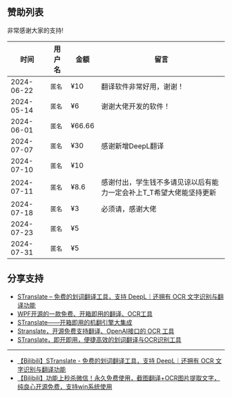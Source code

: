 ## 赞助列表

非常感谢大家的支持!

| 时间       | 用户名   | 金额  | 留言           |
| ---------- | -------- | ----- | -------------- |
| 2024-06-22 | `匿名`    | ¥10  | 翻译软件非常好用，谢谢！     |
| 2024-05-14 | `匿名`    | ¥6  | 谢谢大佬开发的软件！         |
| 2024-06-01 | `匿名`    | ¥66.66  |    |
| 2024-07-07 | `匿名`    | ¥30  | 感谢新增DeepL翻译     |
| 2024-07-10 | `匿名`    | ¥10  |  |
| 2024-07-11 | `匿名`    | ¥8.6  | 感谢付出，学生钱不多请见谅以后有能力一定会补上T_T希望大佬能坚持更新 |
| 2024-07-18 | `匿名`    | ¥3  | 必须请，感谢大佬 |
| 2024-07-23 | `匿名`    | ¥5  |  |
| 2024-07-31 | `匿名`    | ¥5  |  |

## 分享支持

- [STranslate – 免费的划词翻译工具，支持 DeepL｜还拥有 OCR 文字识别与翻译功能](https://www.appinn.com/stranslate/)
- [WPF开源的一款免费、开箱即用的翻译、OCR工具 ](https://www.cnblogs.com/Can-daydayup/p/18062151)
- [STranslate——开箱即用的机翻引擎大集成](https://www.musingpages.com/technology/2024/02/20/stranslate-out-of-box)
- [Stranslate，开源免费支持翻译、OpenAI接口的 OCR 工具](https://www.ittel.cn/archives/31325.html)
- [STranslate，即开即用，便捷高效的划词翻译与OCR识别工具](https://post.smzdm.com/p/axoeo3ew/)

---
- [【Bilibili】STranslate - 免费的划词翻译工具，支持 DeepL｜还拥有 OCR 文字识别与翻译功能](https://www.bilibili.com/video/BV1Ta4y127eR/)
- [【Bilibili】功能上秒杀微信！永久免费使用，截图翻译+OCR图片提取文字，纯良心开源免费，支持win系统使用](https://www.bilibili.com/video/BV1fS411A7Ut)
